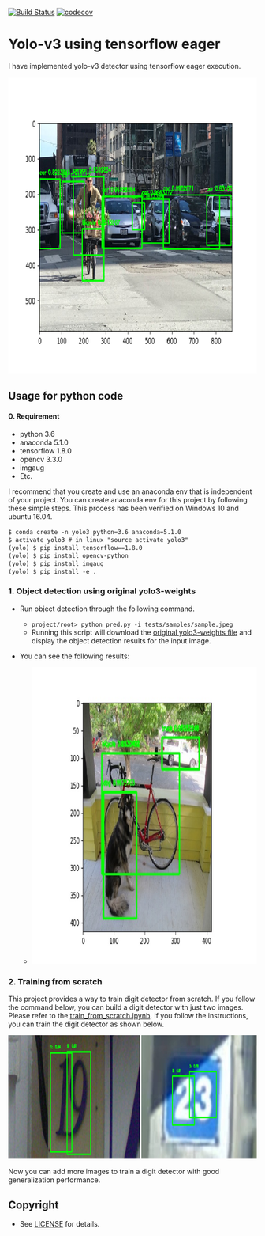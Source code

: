 [![Build Status](https://travis-ci.org/penny4860/tf-eager-yolo3.svg?branch=master)](https://travis-ci.org/penny4860/tf-eager-yolo3) [![codecov](https://codecov.io/gh/penny4860/tf-eager-yolo3/branch/master/graph/badge.svg)](https://codecov.io/gh/penny4860/tf-eager-yolo3)


# Yolo-v3 using tensorflow eager

I have implemented yolo-v3 detector using tensorflow eager execution.

<img src="imgs/sample_detected.png" height="600">

## Usage for python code

#### 0. Requirement

* python 3.6
* anaconda 5.1.0
* tensorflow 1.8.0
* opencv 3.3.0
* imgaug
* Etc.

I recommend that you create and use an anaconda env that is independent of your project. You can create anaconda env for this project by following these simple steps. This process has been verified on Windows 10 and ubuntu 16.04.

```
$ conda create -n yolo3 python=3.6 anaconda=5.1.0
$ activate yolo3 # in linux "source activate yolo3"
(yolo) $ pip install tensorflow==1.8.0
(yolo) $ pip install opencv-python
(yolo) $ pip install imgaug
(yolo) $ pip install -e .
```

### 1. Object detection using original yolo3-weights


* Run object detection through the following command.
	* ```project/root> python pred.py -i tests/samples/sample.jpeg```
	* Running this script will download the [original yolo3-weights file](https://pjreddie.com/media/files/yolov3.weights) and display the object detection results for the input image.
	
* You can see the following results:
	* <img src="imgs/dog_detected.jpeg" height="600">

### 2. Training from scratch

This project provides a way to train digit detector from scratch. If you follow the command below, you can build a digit detector with just two images. Please refer to the [train_from_scratch.ipynb](https://github.com/penny4860/tf-eager-yolo3/tree/master/examples/train_from_scratch.ipynb). If you follow the instructions, you can train the digit detector as shown below.

<img src="imgs/svhn.jpg" height="250">

Now you can add more images to train a digit detector with good generalization performance.

## Copyright

* See [LICENSE](LICENSE) for details.


